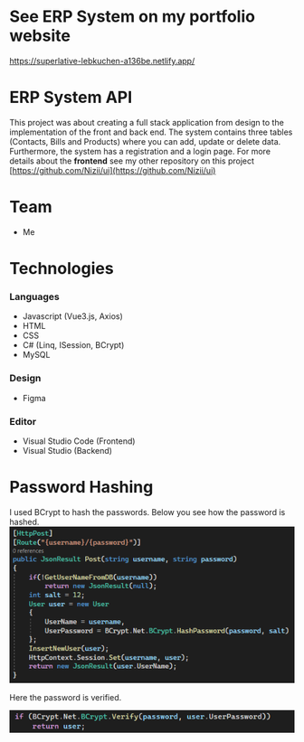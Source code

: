 # See ERP System on my portfolio website
https://superlative-lebkuchen-a136be.netlify.app/

# ERP System API

This project was about creating a full stack application from design to the implementation of the front and back end. The system contains three tables (Contacts, Bills and Products) where you can add, update or delete data. Furthermore, the system has a registration and a login page.
For more details about the **frontend** see my other repository on this project [https://github.com/Nizii/ui](https://github.com/Nizii/ui)

# Team
* Me

# Technologies
### Languages
* Javascript (Vue3.js, Axios)
* HTML
* CSS
* C# (Linq, ISession, BCrypt)
* MySQL

### Design
* Figma

### Editor 
* Visual Studio Code (Frontend)
* Visual Studio (Backend)

# Password Hashing
I used BCrypt to hash the passwords. Below you see how the password is hashed.
![alt text](https://github.com/Nizii/erp_system_api/blob/master/WebApplication1/Imgs/PostPw.PNG)

Here the password is verified.

![alt text](https://github.com/Nizii/erp_system_api/blob/master/WebApplication1/Imgs/Verify.PNG)
